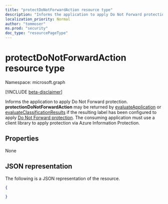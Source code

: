 ```yaml
---
title: "protectDoNotForwardAction resource type"
description: "Informs the application to apply Do Not Forward protection."
localization_priority: Normal
author: "tommoser"
ms.prod: "security"
doc_type: "resourcePageType"
---
```


# protectDoNotForwardAction resource type

Namespace: microsoft.graph

[!INCLUDE [beta-disclaimer](../../includes/beta-disclaimer.md)]

Informs the application to apply Do Not Forward protection. **protectionDoNotForwardAction** may be returned by [evaluateApplication](../api/informationprotectionlabel-evaluateapplication.md) or [evaluateClassificationResults](../api/informationprotectionlabel-evaluateclassificationresults.md) if the resulting label has been configured to apply [Do Not Forward protection](/azure/information-protection/configure-usage-rights#do-not-forward-option-for-emails). The consuming application must use a client library to apply protection via Azure Information Protection.

## Properties

None

## JSON representation

The following is a JSON representation of the resource.

<!-- {
  "blockType": "resource",
  "optionalProperties": [

  ],
  "@odata.type": "microsoft.graph.protectDoNotForwardAction",
  "baseType": "microsoft.graph.informationProtectionAction"
}-->

```json
{
  
}
```

<!-- uuid: 16cd6b66-4b1a-43a1-adaf-3a886856ed98
2019-02-04 14:57:30 UTC -->
<!-- {
  "type": "#page.annotation",
  "description": "protectDoNotForwardAction resource",
  "keywords": "",
  "section": "documentation",
  "tocPath": ""
}-->